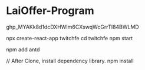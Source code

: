 # LaiOffer-Program

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

npx create-react-app twitchfe
cd twitchfe
npm start

npm add antd

// After Clone, install dependency library.
npm install 
